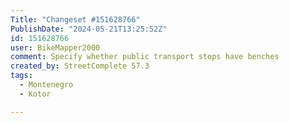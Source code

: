 ```yaml
---
Title: "Changeset #151628766"
PublishDate: "2024-05-21T13:25:52Z"
id: 151628766
user: BikeMapper2000
comment: Specify whether public transport stops have benches
created_by: StreetComplete 57.3
tags:
  - Montenegro
  - Kotor

---
```

